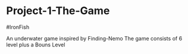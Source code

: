 # Project-1-The-Game
#IronFish


An underwater game inspired by Finding-Nemo 
The game consists of 6 level plus a Bouns Level
